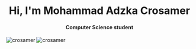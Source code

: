<h1 align="center">Hi, I'm Mohammad Adzka Crosamer</h1>
<h4 align="center">Computer Science student</h4>

<p><img align="left" src="https://github-readme-stats.vercel.app/api/top-langs?username=crosamer&show_icons=true&theme=dark&locale=en&layout=compact" alt="crosamer" /></p>

<!-- <p>&nbsp;<img align="center" src="https://github-readme-stats.vercel.app/api?username=crosamer&show_icons=true&theme=dark&locale=en" alt="crosamer" /></p> -->

<p><img align="center" src="https://github-readme-streak-stats.herokuapp.com/?user=crosamer&theme=dark" alt="crosamer" /></p>
